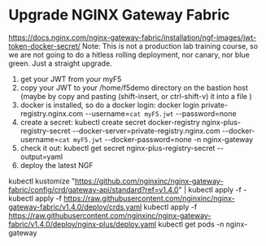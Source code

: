 # Upgrade NGINX Gateway Fabric

https://docs.nginx.com/nginx-gateway-fabric/installation/ngf-images/jwt-token-docker-secret/
Note: This is not a production lab training course, so we are not going to do a hitless rolling deployment, nor canary, nor blue green.  Just a straight upgrade.

1. get your JWT from your myF5
2. copy your JWT to your /home/f5demo directory on the bastion host (maybe by copy and pasting (shift-insert, or ctrl-shift-v) it into a file )
3. docker is installed, so do a docker login: docker login private-registry.nginx.com --username=`cat myF5.jwt` --password=none
5. create a secret: kubectl create secret docker-registry nginx-plus-registry-secret --docker-server=private-registry.nginx.com --docker-username=`cat myF5.jwt` --docker-password=none -n nginx-gateway
6. check it out: kubectl get secret nginx-plus-registry-secret --output=yaml
8. deploy the latest NGF

kubectl kustomize "https://github.com/nginxinc/nginx-gateway-fabric/config/crd/gateway-api/standard?ref=v1.4.0" | kubectl apply -f -
kubectl apply -f https://raw.githubusercontent.com/nginxinc/nginx-gateway-fabric/v1.4.0/deploy/crds.yaml
kubectl apply -f https://raw.githubusercontent.com/nginxinc/nginx-gateway-fabric/v1.4.0/deploy/nginx-plus/deploy.yaml
kubectl get pods -n nginx-gateway
